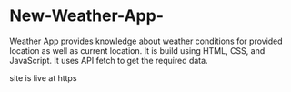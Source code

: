# New-Weather-App-
Weather App provides knowledge about weather conditions for provided location as well as current location. It is build using HTML, CSS, and JavaScript. 
It uses API fetch to get the required data.

site is live at https
